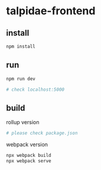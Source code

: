 # talpidae-frontend


## install

```bash
npm install
```

## run

```bash
npm run dev

# check localhost:5000
```

## build

rollup version

```bash
# please check package.json
```

webpack version

```bash
npx webpack build
npx webpack serve
```
